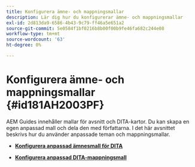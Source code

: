 ```yaml
---
title: Konfigurera ämne- och mappningsmallar
description: Lär dig hur du konfigurerar ämne- och mappningsmallar
exl-id: 2d813da9-6586-4b43-9c79-ff46a5e651a2
source-git-commit: 5e0584f1bf0216b8b00f00b9fe46fa682c244e08
workflow-type: tm+mt
source-wordcount: '63'
ht-degree: 0%

---
```


# Konfigurera ämne- och mappningsmallar {#id181AH2003PF}

AEM Guides innehåller mallar för avsnitt och DITA-kartor. Du kan skapa en egen anpassad mall och dela den med författarna. I det här avsnittet beskrivs hur du använder anpassade teman och mappningsmallar.

- **[Konfigurera anpassad ämnesmall för DITA](conf-template-tags-custom-dita-topic-template.md)**

- **[Konfigurera anpassad DITA-mappningsmall](conf-template-tags-custom-dita-map-templates.md)**

